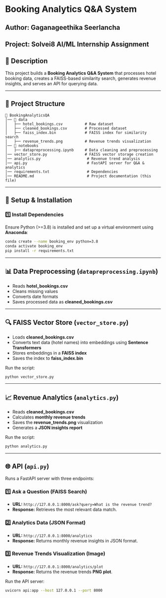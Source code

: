 # Booking Analytics Q&A System

## Author: Gaganageethika Seerlancha 
## Project: Solvei8 AI/ML Internship Assignment  

## 📌 Description  
This project builds a **Booking Analytics Q&A System** that processes hotel booking data, creates a FAISS-based similarity search, generates revenue insights, and serves an API for querying data.

---

## 📂 Project Structure  

```
📁 BookingAnalyticsQA
│── 📁 data
│   ├── hotel_bookings.csv          # Raw dataset
│   ├── cleaned_bookings.csv        # Processed dataset
│   ├── faiss_index.bin             # FAISS index for similarity search
│   ├── revenue_trends.png          # Revenue trends visualization
│── 📁 notebooks
│   ├── datapreprocessing.ipynb     # Data cleaning and preprocessing
│── vector_store.py                 # FAISS vector storage creation
│── analytics.py                     # Revenue trend analysis
│── api.py                           # FastAPI server for Q&A & analytics
│── requirements.txt                 # Dependencies
│── README.md                        # Project documentation (this file)
```

---

## 🔧 Setup & Installation  

### 1️⃣ Install Dependencies  
Ensure Python (>=3.8) is installed and set up a virtual environment using **Anaconda**:

```bash
conda create --name booking_env python=3.8
conda activate booking_env
pip install -r requirements.txt
```

---

## 📊 Data Preprocessing (`datapreprocessing.ipynb`)
- Reads **hotel_bookings.csv**
- Cleans missing values
- Converts date formats
- Saves processed data as **cleaned_bookings.csv**

---

## 🔍 FAISS Vector Store (`vector_store.py`)
- Loads **cleaned_bookings.csv**
- Converts text data (hotel names) into embeddings using **Sentence Transformers**
- Stores embeddings in a **FAISS index**
- Saves the index to **faiss_index.bin**

Run the script:  
```bash
python vector_store.py
```

---

## 📈 Revenue Analytics (`analytics.py`)
- Reads **cleaned_bookings.csv**
- Calculates **monthly revenue trends**
- Saves the **revenue_trends.png** visualization
- Generates a **JSON insights report**

Run the script:  
```bash
python analytics.py
```

---

## 🌐 API (`api.py`)
Runs a FastAPI server with three endpoints:

### 1️⃣ Ask a Question (FAISS Search)
- **URL:** `http://127.0.0.1:8000/ask?query=What is the revenue trend?`
- **Response:** Retrieves the most relevant data match.

### 2️⃣ Analytics Data (JSON Format)
- **URL:** `http://127.0.0.1:8000/analytics`
- **Response:** Returns monthly revenue insights in JSON format.

### 3️⃣ Revenue Trends Visualization (Image)
- **URL:** `http://127.0.0.1:8000/analytics/plot`
- **Response:** Returns the revenue trends **PNG plot**.

Run the API server:  
```bash
uvicorn api:app --host 127.0.0.1 --port 8000
```
